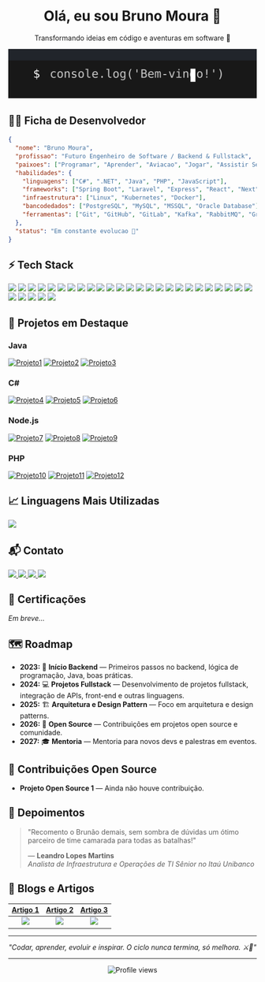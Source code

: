 <!-- ======================= HEADER ======================= -->
<h1 id="inicio" align="center">Olá, eu sou Bruno Moura 👋</h1>
<p align="center">Transformando ideias em código e aventuras em software 🚀</p>

<p align="center">
  <img src="https://raw.githubusercontent.com/brunomourasoares/brunomourasoares/a4bba93a5a00bd7556cdd43372a18b0f21174b5e/assets/banner_programacao.svg" width="600" />
</p>

## 🧙‍♂️ Ficha de Desenvolvedor

```json
{
  "nome": "Bruno Moura",
  "profissao": "Futuro Engenheiro de Software / Backend & Fullstack",
  "paixoes": ["Programar", "Aprender", "Aviacao", "Jogar", "Assistir Series"],
  "habilidades": {
    "linguagens": ["C#", ".NET", "Java", "PHP", "JavaScript"],
    "frameworks": ["Spring Boot", "Laravel", "Express", "React", "Next", "Nest"],
    "infraestrutura": ["Linux", "Kubernetes", "Docker"],
    "bancodedados": ["PostgreSQL", "MySQL", "MSSQL", "Oracle Database"],
    "ferramentas": ["Git", "GitHub", "GitLab", "Kafka", "RabbitMQ", "Grafana", "Tailwind", "Bootstrap", "Jira", "Trello"]
  },
  "status": "Em constante evolucao 🚀"
}
```

## ⚡ Tech Stack

<div align="left">
  <img src="https://img.shields.io/badge/HTML-E34F26?style=for-the-badge&logo=html5&logoColor=white"/>
  <img src="https://img.shields.io/badge/CSS-663399?style=for-the-badge&logo=css&logoColor=white"/>
  <img src="https://img.shields.io/badge/JavaScript-F7DF1E?style=for-the-badge&logo=javascript&logoColor=black"/>
  <img src="https://img.shields.io/badge/TypeScript-3178C6?style=for-the-badge&logo=typescript&logoColor=white"/>
  <img src="https://img.shields.io/badge/Express-000000?style=for-the-badge&logo=express&logoColor=white"/>
  <img src="https://img.shields.io/badge/React-61DAFB?style=for-the-badge&logo=react&logoColor=black"/>
  <img src="https://img.shields.io/badge/Next.js-000000?style=for-the-badge&logo=next.js&logoColor=white"/>
  <img src="https://img.shields.io/badge/NestJs-E0234E?style=for-the-badge&logo=nestjs&logoColor=white"/>
  <img src="https://img.shields.io/badge/CSharp-68217A?style=for-the-badge&logo=dotnet&logoColor=white"/>
  <img src="https://img.shields.io/badge/Java-007396?style=for-the-badge&logo=java&logoColor=white"/>
  <img src="https://img.shields.io/badge/Spring%20Boot-6DB33F?style=for-the-badge&logo=spring&logoColor=white"/>
  <img src="https://img.shields.io/badge/PHP-777BB4?style=for-the-badge&logo=php&logoColor=white"/>
  <img src="https://img.shields.io/badge/Laravel-F05340?style=for-the-badge&logo=laravel&logoColor=white"/>
  <img src="https://img.shields.io/badge/Linux-FCC624?style=for-the-badge&logo=linux&logoColor=black"/>
  <img src="https://img.shields.io/badge/Kubernetes-326CE5?style=for-the-badge&logo=kubernetes&logoColor=white"/>
  <img src="https://img.shields.io/badge/Docker-2496ED?style=for-the-badge&logo=docker&logoColor=white"/>
  <img src="https://img.shields.io/badge/MySQL-4479A1?style=for-the-badge&logo=mysql&logoColor=white"/>
  <img src="https://img.shields.io/badge/PostgreSQL-4169E1?style=for-the-badge&logo=postgresql&logoColor=white"/>
  <img src="https://img.shields.io/badge/MSSQL-FF3030?style=for-the-badge&logo=mssql&logoColor=white"/>
  <img src="https://img.shields.io/badge/Oracle Database-FF3030?style=for-the-badge&logo=oracle&logoColor=white"/>
  <img src="https://img.shields.io/badge/MongoDB-47A248?style=for-the-badge&logo=mongodb&logoColor=white"/>
  <img src="https://img.shields.io/badge/Git-F05032?style=for-the-badge&logo=git&logoColor=white"/>
  <img src="https://img.shields.io/badge/GitHub-181717?style=for-the-badge&logo=github&logoColor=white"/>
  <img src="https://img.shields.io/badge/GitLab-FC6D26?style=for-the-badge&logo=gitlab&logoColor=white"/>
  <img src="https://img.shields.io/badge/Vercel-000000?style=for-the-badge&logo=vercel&logoColor=white"/>
  <img src="https://img.shields.io/badge/Postman-FF6C37?style=for-the-badge&logo=postman&logoColor=white"/>
  <img src="https://img.shields.io/badge/Swagger-85EA2D?style=for-the-badge&logo=swagger&logoColor=black"/>
  <img src="https://img.shields.io/badge/JetBrains-000000?style=for-the-badge&logo=jetbrains&logoColor=white"/>
  <img src="https://img.shields.io/badge/Trello-0052CC?style=for-the-badge&logo=trello&logoColor=white"/>
  <img src="https://img.shields.io/badge/Jira-0052CC?style=for-the-badge&logo=jira&logoColor=white"/>
</div>

## 💼 Projetos em Destaque

### Java
[![Projeto1](https://img.shields.io/badge/Java-Projeto1-ED8B00?style=for-the-badge&logo=java&logoColor=ED8B00)](https://github.com/brunomourasoares/projeto-1)
[![Projeto2](https://img.shields.io/badge/Java%20+%20Spring-Projeto2-ED8B00?style=for-the-badge&logo=java&logoColor=ED8B00)](https://github.com/brunomourasoares/projeto-2)
[![Projeto3](https://img.shields.io/badge/Java%20+%20JavaEE-Projeto3-ED8B00?style=for-the-badge&logo=java&logoColor=ED8B00)](https://github.com/brunomourasoares/projeto-3)

### C#
[![Projeto4](https://img.shields.io/badge/C%23-Projeto4-512BD4?style=for-the-badge&logo=dotnet&logoColor=512BD4)](https://github.com/brunomourasoares/projeto4)
[![Projeto5](https://img.shields.io/badge/C%23%20+%20ASP.NET-Projeto5-512BD4?style=for-the-badge&logo=dotnet&logoColor=512BD4)](https://github.com/brunomourasoares/projeto5)
[![Projeto6](https://img.shields.io/badge/C%23%20+%20Blazor-Projeto6-512BD4?style=for-the-badge&logo=dotnet&logoColor=512BD4)](https://github.com/brunomourasoares/projeto6)

### Node.js
[![Projeto7](https://img.shields.io/badge/Node-Projeto7-5fa04e?style=for-the-badge&logo=node.js&logoColor=5fa04e)](https://github.com/brunomourasoares/projeto7)
[![Projeto8](https://img.shields.io/badge/Node-Projeto8-5fa04e?style=for-the-badge&logo=node.js&logoColor=5fa04e)](https://github.com/brunomourasoares/projeto8)
[![Projeto9](https://img.shields.io/badge/Node-Projeto9-5fa04e?style=for-the-badge&logo=node.js&logoColor=5fa04e)](https://github.com/brunomourasoares/projeto9)

### PHP
[![Projeto10](https://img.shields.io/badge/PHP-Projeto10-777bb4?style=for-the-badge&logo=php&logoColor=777bb4)](https://github.com/brunomourasoares/projeto10)
[![Projeto11](https://img.shields.io/badge/PHP-Projeto11-777bb4?style=for-the-badge&logo=php&logoColor=777bb4)](https://github.com/brunomourasoares/projeto11)
[![Projeto12](https://img.shields.io/badge/PHP-Projeto12-777bb4?style=for-the-badge&logo=php&logoColor=777bb4)](https://github.com/brunomourasoares/projeto12)

## 📈 Linguagens Mais Utilizadas

<img height="180em" src="https://github-readme-stats.vercel.app/api/top-langs/?username=brunomourasoares&layout=compact&langs_count=10&show_icons=true&hide_title=true&theme=github_dark"/>

## 📬 Contato

<div>
  <a href="mailto:brunomourasoares@gmail.com">
    <img src="https://img.shields.io/badge/Email-D14836?style=for-the-badge&logo=gmail&logoColor=white"/>
  </a>
  <a href="https://www.linkedin.com/in/brunomsoares/">
    <img src="https://img.shields.io/badge/LinkedIn-0A66C2?style=for-the-badge&logo=linkedin&logoColor=white"/>
  </a>
  <a href="https://www.instagram.com/brunomourasoares/">
    <img src="https://img.shields.io/badge/Instagram-E4405F?style=for-the-badge&logo=instagram&logoColor=white"/>
  </a>
  <a href="https://brunomourasoares.github.io/portfolio/index.html">
    <img src="https://img.shields.io/badge/Portfólio-000000?style=for-the-badge&logo=github&logoColor=white"/>
  </a>
</div>

## 🏅 Certificações

*Em breve...*

## 🗺️ Roadmap

- **2023:** 🚀 **Início Backend** — Primeiros passos no backend, lógica de programação, Java, boas práticas.
- **2024:** 💻 **Projetos Fullstack** — Desenvolvimento de projetos fullstack, integração de APIs, front-end e outras linguagens.
- **2025:** 🏗️ **Arquitetura e Design Pattern** — Foco em arquitetura e design patterns.
- **2026:** 🌟 **Open Source** — Contribuições em projetos open source e comunidade.
- **2027:** 🎓 **Mentoria** — Mentoria para novos devs e palestras em eventos.

## 🌟 Contribuições Open Source

- **Projeto Open Source 1** — Ainda não houve contribuição.

## 💬 Depoimentos

> "Recomento o Brunão demais, sem sombra de dúvidas um ótimo parceiro de time camarada para todas as batalhas!"
>
> — **Leandro Lopes Martins**  
> *Analista de Infraestrutura e Operações de TI Sênior no Itaú Unibanco*

## 📝 Blogs e Artigos

<div align="center">

| [Artigo 1](#) | [Artigo 2](#) | [Artigo 3](#) |
|:---:|:---:|:---:|
| <img src="https://dummyimage.com/150x150/2196F3/ffffff?text=Em+Breve" width="150"/> | <img src="https://dummyimage.com/150x150/2196F3/ffffff?text=Em+Breve" width="150"/> | <img src="https://dummyimage.com/150x150/2196F3/ffffff?text=Em+Breve" width="150"/> |

</div>

---

<p align="center">
  <i>"Codar, aprender, evoluir e inspirar. O ciclo nunca termina, só melhora. ⚔️🚀"</i>
</p>

---

<div align="center">
  <img src="https://komarev.com/ghpvc/?username=brunomourasoares&style=flat-square&color=blue" alt="Profile views"/>
</div>
